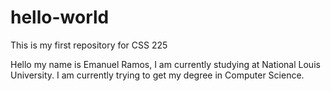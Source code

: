 # hello-world
This is my first repository for CSS 225

Hello my name is Emanuel Ramos, I am currently studying at National Louis University.
I am currently trying to get my degree in Computer Science.
